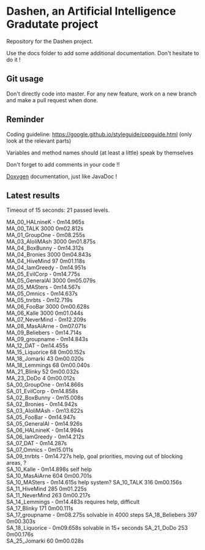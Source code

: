 Dashen, an Artificial Intelligence Gradutate project
====================================================

Repository for the Dashen project.

Use the docs folder to add some additional documentation. Don't hesitate to do it !

## Git usage

Don't directly code into master. For any new feature, work on a new branch and make a pull request when done.

## Reminder

Coding guideline: https://google.github.io/styleguide/cppguide.html (only look at the relevant parts)

Variables and method names should (at least a little) speak by themselves

Don't forget to add comments in your code !! 

[Doxygen](http://www.stack.nl/~dimitri/doxygen/) documentation, just like JavaDoc !

## Latest results
Timeout of 15 seconds:  21 passed levels.


MA_00_HALnineK             -       0m14.965s   
MA_00_TALK                 3000    0m02.812s   
MA_01_GroupOne             -       0m08.255s   
MA_03_AIoliMAsh            3000    0m01.875s   
MA_04_BoxBunny             -       0m14.312s   
MA_04_Bronies              3000    0m04.843s   
MA_04_HiveMind             97      0m01.118s   
MA_04_IamGreedy            -       0m14.951s   
MA_05_EvilCorp             -       0m14.775s   
MA_05_GeneralAI            3000    0m05.079s   
MA_05_MASters              -       0m14.567s   
MA_05_Omnics               -       0m14.637s   
MA_05_tnrbts               -       0m12.719s   
MA_06_FooBar               3000    0m00.628s   
MA_06_Kalle                3000    0m01.044s   
MA_07_NeverMind            -       0m12.209s   
MA_08_MasAiArne            -       0m07.071s   
MA_09_Beliebers            -       0m14.714s   
MA_09_groupname            -       0m14.843s   
MA_12_DAT                  -       0m14.455s   
MA_15_Liquorice            68      0m00.152s   
MA_18_Jomarki              43      0m00.020s   
MA_18_Lemmings             68      0m00.040s   
MA_21_Blinky               52      0m00.032s   
MA_23_DoDo                 4       0m00.012s   
SA_00_GroupOne             -       0m14.866s   
SA_01_EvilCorp             -       0m14.858s   
SA_02_BoxBunny             -       0m15.008s   
SA_02_Bronies              -       0m14.942s   
SA_03_AIoliMAsh            -       0m13.622s   
SA_05_FooBar               -       0m14.947s   
SA_05_GeneralAI            -       0m14.926s   
SA_06_HALnineK             -       0m14.994s   
SA_06_IamGreedy            -       0m14.212s   
SA_07_DAT                  -       0m14.287s   
SA_07_Omnics               -       0m15.011s   
SA_09_tnrbts               -       0m14.727s help, goal priorities, moving out of blocking areas, ?  
SA_10_Kalle                -       0m14.898s self help  
SA_10_MasAiArne            604     0m00.701s   
SA_10_MASters              -       0m14.615s help system? 
SA_10_TALK                 316     0m00.156s   
SA_11_HiveMind             285     0m01.225s   
SA_11_NeverMind            263     0m00.217s   
SA_14_Lemmings             -       0m14.483s requires help, difficult  
SA_17_Blinky               171     0m00.111s   
SA_17_groupname            -       0m08.275s solvable in 4000 steps 
SA_18_Beliebers            397     0m00.303s   
SA_18_Liquorice            -       0m09.658s solvable in 15+ seconds
SA_21_DoDo                 253     0m00.176s   
SA_25_Jomarki              60      0m00.028s   
 


